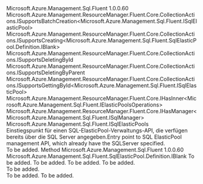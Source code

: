 <Type Name="ISqlElasticPoolsCreatable" FullName="Microsoft.Azure.Management.Sql.Fluent.SqlElasticPools.SqlElasticPoolsCreatable.ISqlElasticPoolsCreatable">
  <TypeSignature Language="C#" Value="public interface ISqlElasticPoolsCreatable : Microsoft.Azure.Management.ResourceManager.Fluent.Core.CollectionActions.ISupportsBatchCreation&lt;Microsoft.Azure.Management.Sql.Fluent.ISqlElasticPool&gt;, Microsoft.Azure.Management.ResourceManager.Fluent.Core.CollectionActions.ISupportsCreating&lt;Microsoft.Azure.Management.Sql.Fluent.SqlElasticPool.Definition.IBlank&gt;, Microsoft.Azure.Management.ResourceManager.Fluent.Core.CollectionActions.ISupportsDeletingById, Microsoft.Azure.Management.ResourceManager.Fluent.Core.CollectionActions.ISupportsDeletingByParent, Microsoft.Azure.Management.ResourceManager.Fluent.Core.CollectionActions.ISupportsGettingById&lt;Microsoft.Azure.Management.Sql.Fluent.ISqlElasticPool&gt;, Microsoft.Azure.Management.ResourceManager.Fluent.Core.IHasInner&lt;Microsoft.Azure.Management.Sql.Fluent.IElasticPoolsOperations&gt;, Microsoft.Azure.Management.ResourceManager.Fluent.Core.IHasManager&lt;Microsoft.Azure.Management.Sql.Fluent.ISqlManager&gt;, Microsoft.Azure.Management.Sql.Fluent.ISqlElasticPools" />
  <TypeSignature Language="ILAsm" Value=".class public interface auto ansi abstract ISqlElasticPoolsCreatable implements class Microsoft.Azure.Management.ResourceManager.Fluent.Core.CollectionActions.ISupportsBatchCreation`1&lt;class Microsoft.Azure.Management.Sql.Fluent.ISqlElasticPool&gt;, class Microsoft.Azure.Management.ResourceManager.Fluent.Core.CollectionActions.ISupportsCreating`1&lt;class Microsoft.Azure.Management.Sql.Fluent.SqlElasticPool.Definition.IBlank&gt;, class Microsoft.Azure.Management.ResourceManager.Fluent.Core.CollectionActions.ISupportsDeletingById, class Microsoft.Azure.Management.ResourceManager.Fluent.Core.CollectionActions.ISupportsDeletingByParent, class Microsoft.Azure.Management.ResourceManager.Fluent.Core.CollectionActions.ISupportsGettingById`1&lt;class Microsoft.Azure.Management.Sql.Fluent.ISqlElasticPool&gt;, class Microsoft.Azure.Management.ResourceManager.Fluent.Core.IHasInner`1&lt;class Microsoft.Azure.Management.Sql.Fluent.IElasticPoolsOperations&gt;, class Microsoft.Azure.Management.ResourceManager.Fluent.Core.IHasManager`1&lt;class Microsoft.Azure.Management.Sql.Fluent.ISqlManager&gt;, class Microsoft.Azure.Management.Sql.Fluent.ISqlElasticPools" />
  <TypeSignature Language="DocId" Value="T:Microsoft.Azure.Management.Sql.Fluent.SqlElasticPools.SqlElasticPoolsCreatable.ISqlElasticPoolsCreatable" />
  <TypeSignature Language="VB.NET" Value="Public Interface ISqlElasticPoolsCreatable&#xA;Implements IHasInner(Of IElasticPoolsOperations), IHasManager(Of ISqlManager), ISqlElasticPools, ISupportsBatchCreation(Of ISqlElasticPool), ISupportsCreating(Of IBlank), ISupportsDeletingById, ISupportsDeletingByParent, ISupportsGettingById(Of ISqlElasticPool)" />
  <TypeSignature Language="F#" Value="type ISqlElasticPoolsCreatable = interface&#xA;    interface ISqlElasticPools&#xA;    interface ISupportsCreating&lt;IBlank&gt;&#xA;    interface ISupportsDeletingById&#xA;    interface ISupportsGettingById&lt;ISqlElasticPool&gt;&#xA;    interface ISupportsBatchCreation&lt;ISqlElasticPool&gt;&#xA;    interface ISupportsDeletingByParent&#xA;    interface IHasManager&lt;ISqlManager&gt;&#xA;    interface IHasInner&lt;IElasticPoolsOperations&gt;" />
  <AssemblyInfo>
    <AssemblyName>Microsoft.Azure.Management.Sql.Fluent</AssemblyName>
    <AssemblyVersion>1.0.0.60</AssemblyVersion>
  </AssemblyInfo>
  <Interfaces>
    <Interface>
      <InterfaceName>Microsoft.Azure.Management.ResourceManager.Fluent.Core.CollectionActions.ISupportsBatchCreation&lt;Microsoft.Azure.Management.Sql.Fluent.ISqlElasticPool&gt;</InterfaceName>
    </Interface>
    <Interface>
      <InterfaceName>Microsoft.Azure.Management.ResourceManager.Fluent.Core.CollectionActions.ISupportsCreating&lt;Microsoft.Azure.Management.Sql.Fluent.SqlElasticPool.Definition.IBlank&gt;</InterfaceName>
    </Interface>
    <Interface>
      <InterfaceName>Microsoft.Azure.Management.ResourceManager.Fluent.Core.CollectionActions.ISupportsDeletingById</InterfaceName>
    </Interface>
    <Interface>
      <InterfaceName>Microsoft.Azure.Management.ResourceManager.Fluent.Core.CollectionActions.ISupportsDeletingByParent</InterfaceName>
    </Interface>
    <Interface>
      <InterfaceName>Microsoft.Azure.Management.ResourceManager.Fluent.Core.CollectionActions.ISupportsGettingById&lt;Microsoft.Azure.Management.Sql.Fluent.ISqlElasticPool&gt;</InterfaceName>
    </Interface>
    <Interface>
      <InterfaceName>Microsoft.Azure.Management.ResourceManager.Fluent.Core.IHasInner&lt;Microsoft.Azure.Management.Sql.Fluent.IElasticPoolsOperations&gt;</InterfaceName>
    </Interface>
    <Interface>
      <InterfaceName>Microsoft.Azure.Management.ResourceManager.Fluent.Core.IHasManager&lt;Microsoft.Azure.Management.Sql.Fluent.ISqlManager&gt;</InterfaceName>
    </Interface>
    <Interface>
      <InterfaceName>Microsoft.Azure.Management.Sql.Fluent.ISqlElasticPools</InterfaceName>
    </Interface>
  </Interfaces>
  <Docs>
    <summary>
            <span data-ttu-id="c14eb-101">Einstiegspunkt für einen SQL-ElasticPool-Verwaltungs-API, die verfügen bereits über die SQL Server angegeben.</span><span class="sxs-lookup"><span data-stu-id="c14eb-101">Entry point to SQL ElasticPool management API, which already have the SQLServer specified.</span></span>
            </summary>
    <remarks>To be added.</remarks>
  </Docs>
  <Members>
    <Member MemberName="DefinedWithSqlServer">
      <MemberSignature Language="C#" Value="public Microsoft.Azure.Management.Sql.Fluent.SqlElasticPool.Definition.IBlank DefinedWithSqlServer (string resourceGroupName, string sqlServerName, string elasticPoolName, Microsoft.Azure.Management.ResourceManager.Fluent.Core.Region region);" />
      <MemberSignature Language="ILAsm" Value=".method public hidebysig newslot virtual instance class Microsoft.Azure.Management.Sql.Fluent.SqlElasticPool.Definition.IBlank DefinedWithSqlServer(string resourceGroupName, string sqlServerName, string elasticPoolName, class Microsoft.Azure.Management.ResourceManager.Fluent.Core.Region region) cil managed" />
      <MemberSignature Language="DocId" Value="M:Microsoft.Azure.Management.Sql.Fluent.SqlElasticPools.SqlElasticPoolsCreatable.ISqlElasticPoolsCreatable.DefinedWithSqlServer(System.String,System.String,System.String,Microsoft.Azure.Management.ResourceManager.Fluent.Core.Region)" />
      <MemberSignature Language="F#" Value="abstract member DefinedWithSqlServer : string * string * string * Microsoft.Azure.Management.ResourceManager.Fluent.Core.Region -&gt; Microsoft.Azure.Management.Sql.Fluent.SqlElasticPool.Definition.IBlank" Usage="iSqlElasticPoolsCreatable.DefinedWithSqlServer (resourceGroupName, sqlServerName, elasticPoolName, region)" />
      <MemberType>Method</MemberType>
      <AssemblyInfo>
        <AssemblyName>Microsoft.Azure.Management.Sql.Fluent</AssemblyName>
        <AssemblyVersion>1.0.0.60</AssemblyVersion>
      </AssemblyInfo>
      <ReturnValue>
        <ReturnType>Microsoft.Azure.Management.Sql.Fluent.SqlElasticPool.Definition.IBlank</ReturnType>
      </ReturnValue>
      <Parameters>
        <Parameter Name="resourceGroupName" Type="System.String" />
        <Parameter Name="sqlServerName" Type="System.String" />
        <Parameter Name="elasticPoolName" Type="System.String" />
        <Parameter Name="region" Type="Microsoft.Azure.Management.ResourceManager.Fluent.Core.Region" />
      </Parameters>
      <Docs>
        <param name="resourceGroupName">To be added.</param>
        <param name="sqlServerName">To be added.</param>
        <param name="elasticPoolName">To be added.</param>
        <param name="region">To be added.</param>
        <summary>To be added.</summary>
        <returns>To be added.</returns>
        <remarks>To be added.</remarks>
      </Docs>
    </Member>
  </Members>
</Type>